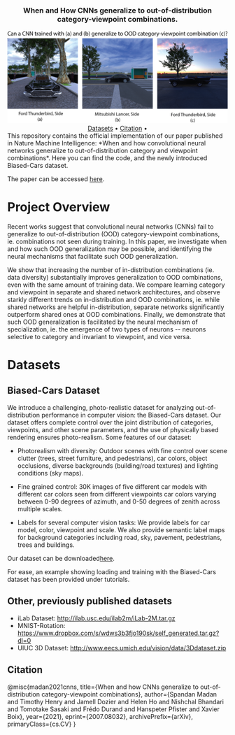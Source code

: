 <div align="center">
<h3>When and How CNNs generalize to out-of-distribution category-viewpoint combinations.</h3>
  <img src="docs/images/fig_1_github.png" alt="Teaser Figure">
  <!-- <a href="#about">About</a> • -->
  <!-- <a href="#crtnet-model">CRTNet Model</a> • -->
  <!-- <a href="#code-architecture">Code Architecture</a> • -->
  <a href="#datasets">Datasets</a> •
  <!-- <a href="#mturk-experiments">Mturk Experiments</a> • -->
  <a href="#citation">Citation</a> •
  <!-- <a href="#notes">Notes</a> • -->
  <!-- <a href="#license">License</a> -->
</div>
This repository contains the official implementation of our paper published in Nature Machine Intelligence: *When and how convolutional neural networks generalize to out-of-distribution category and viewpoint combinations*. Here you can find the code, and the newly introduced Biased-Cars dataset.

The paper can be accessed [here](https://arxiv.org/abs/2007.08032).

# Project Overview
Recent works suggest that convolutional neural networks (CNNs) fail to generalize to out-of-distribution (OOD) category-viewpoint combinations, ie. combinations not seen during training. In this paper, we investigate when and how such OOD generalization may be possible, and identifying the neural mechanisms that facilitate such OOD generalization.

We show that increasing the number of in-distribution combinations (ie. data diversity) substantially improves generalization to OOD combinations, even with the same amount of training data. We compare learning category and viewpoint in separate and shared network architectures, and observe starkly different trends on in-distribution and OOD combinations, ie. while shared networks are helpful in-distribution, separate networks significantly outperform shared ones at OOD combinations. Finally, we demonstrate that such OOD generalization is facilitated by the neural mechanism of specialization, ie. the emergence of two types of neurons -- neurons selective to category and invariant to viewpoint, and vice versa.


# Datasets

## Biased-Cars Dataset

We introduce a challenging, photo-realistic dataset for analyzing out-of-distribution performance in computer vision: the Biased-Cars dataset. Our dataset offers complete control over the joint distribution of categories, viewpoints, and other scene parameters, and the use of physically based rendering ensures photo-realism. Some features of our dataset:

- Photorealism with diversity: Outdoor scenes with fine control over scene clutter (trees, street furniture, and pedestrians), car colors, object occlusions, diverse backgrounds (building/road textures) and lighting conditions (sky maps).

- Fine grained control: 30K images of five different car models with different car colors seen from different viewpoints car colors varying between 0-90 degrees of azimuth, and 0-50 degrees of zenith across multiple scales.

- Labels for several computer vision tasks: We provide labels for car model, color, viewpoint and scale. We also provide semantic label maps for background categories including road, sky, pavement, pedestrians, trees and buildings.

Our dataset can be downloaded[here](https://dataverse.harvard.edu/dataset.xhtml?persistentId=doi:10.7910/DVN/F1NQ3R).

For ease, an example showing loading and training with the Biased-Cars dataset has been provided under tutorials.

## Other, previously published datasets
- iLab Dataset: http://ilab.usc.edu/ilab2m/iLab-2M.tar.gz
- MNIST-Rotation: https://www.dropbox.com/s/wdws3b3fjo190sk/self_generated.tar.gz?dl=0
- UIUC 3D Dataset: http://www.eecs.umich.edu/vision/data/3Ddataset.zip

## Citation

@misc{madan2021cnns,
      title={When and how CNNs generalize to out-of-distribution category-viewpoint combinations},
      author={Spandan Madan and Timothy Henry and Jamell Dozier and Helen Ho and Nishchal Bhandari and Tomotake Sasaki and Frédo Durand and Hanspeter Pfister and Xavier Boix},
      year={2021},
      eprint={2007.08032},
      archivePrefix={arXiv},
      primaryClass={cs.CV}
}
